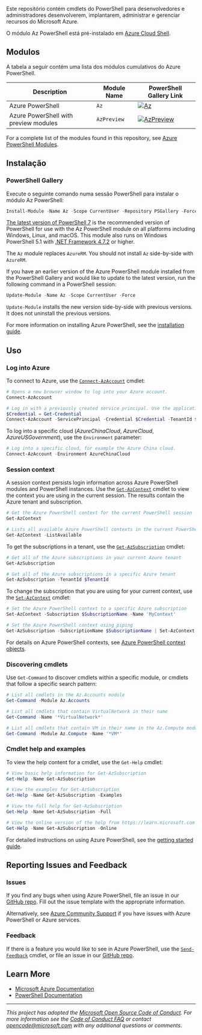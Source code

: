 

Este repositório contém cmdlets do PowerShell para desenvolvedores e administradores desenvolverem, implantarem,
administrar e gerenciar recursos do Microsoft Azure.

O módulo Az PowerShell está pré-instalado em [Azure Cloud Shell][AzureCloudShell].

## Modulos

A tabela a seguir contém uma lista dos módulos cumulativos do Azure PowerShell.

Description       | Module Name  | PowerShell Gallery Link
----------------- | ------------ | -----------------------
Azure PowerShell  | `Az`         | [![Az]][AzGallery]
Azure PowerShell with preview modules | `AzPreview`                             | [![AzPreview]][AzPreviewGallery]

For a complete list of the modules found in this repository, see
[Azure PowerShell Modules][AzurePowerShellModules].

## Instalação

### PowerShell Gallery

Execute o seguinte comando numa sessão PowerShell para instalar o módulo Az PowerShell:

```powershell
Install-Module -Name Az -Scope CurrentUser -Repository PSGallery -Force
```

[The latest version of PowerShell 7][PowerShellCore] is the recommended version of PowerShell for
use with the Az PowerShell module on all platforms including Windows, Linux, and macOS. This module
also runs on Windows PowerShell 5.1 with [.NET Framework 4.7.2][DotNetFramework] or higher.

The `Az` module replaces `AzureRM`. You should not install `Az` side-by-side with `AzureRM`.

If you have an earlier version of the Azure PowerShell module installed from the PowerShell Gallery
and would like to update to the latest version, run the following command in a PowerShell session:

```powershell
Update-Module -Name Az -Scope CurrentUser -Force
```

`Update-Module` installs the new version side-by-side with previous versions. It does not uninstall
the previous versions.

For more information on installing Azure PowerShell, see the
[installation guide][InstallationGuide].

## Uso

### Log into Azure

To connect to Azure, use the [`Connect-AzAccount`][ConnectAzAccount] cmdlet:

```powershell
# Opens a new browser window to log into your Azure account.
Connect-AzAccount

# Log in with a previously created service principal. Use the application ID as the username, and the secret as password.
$Credential = Get-Credential
Connect-AzAccount -ServicePrincipal -Credential $Credential -TenantId $TenantId
```

To log into a specific cloud (_AzureChinaCloud_, _AzureCloud_, _AzureUSGovernment_), use the
`Environment` parameter:

```powershell
# Log into a specific cloud, for example the Azure China cloud.
Connect-AzAccount -Environment AzureChinaCloud
```

### Session context

A session context persists login information across Azure PowerShell modules and PowerShell
instances. Use the [`Get-AzContext`][GetAzContext] cmdlet to view the context you are using in the
current session. The results contain the Azure tenant and subscription.

```powershell
# Get the Azure PowerShell context for the current PowerShell session
Get-AzContext

# Lists all available Azure PowerShell contexts in the current PowerShell session
Get-AzContext -ListAvailable
```

To get the subscriptions in a tenant, use the [`Get-AzSubscription`][GetAzSubscription] cmdlet:

```powershell
# Get all of the Azure subscriptions in your current Azure tenant
Get-AzSubscription

# Get all of the Azure subscriptions in a specific Azure tenant
Get-AzSubscription -TenantId $TenantId
```

To change the subscription that you are using for your current context, use the
[`Set-AzContext`][SetAzContext] cmdlet:

```powershell
# Set the Azure PowerShell context to a specific Azure subscription
Set-AzContext -Subscription $SubscriptionName -Name 'MyContext'

# Set the Azure PowerShell context using piping
Get-AzSubscription -SubscriptionName $SubscriptionName | Set-AzContext -Name 'MyContext'
```

For details on Azure PowerShell contexts, see [Azure PowerShell context objects][PersistedCredentialsGuide].

### Discovering cmdlets

Use `Get-Command` to discover cmdlets within a specific module, or cmdlets that follow a specific
search pattern:

```powershell
# List all cmdlets in the Az.Accounts module
Get-Command -Module Az.Accounts

# List all cmdlets that contain VirtualNetwork in their name
Get-Command -Name '*VirtualNetwork*'

# List all cmdlets that contain VM in their name in the Az.Compute module
Get-Command -Module Az.Compute -Name '*VM*'
```

### Cmdlet help and examples

To view the help content for a cmdlet, use the `Get-Help` cmdlet:

```powershell
# View basic help information for Get-AzSubscription
Get-Help -Name Get-AzSubscription

# View the examples for Get-AzSubscription
Get-Help -Name Get-AzSubscription -Examples

# View the full help for Get-AzSubscription
Get-Help -Name Get-AzSubscription -Full

# View the online version of the help from https://learn.microsoft.com for Get-AzSubscription
Get-Help -Name Get-AzSubscription -Online
```

For detailed instructions on using Azure PowerShell, see the [getting started guide][GettingStartedGuide].

## Reporting Issues and Feedback

### Issues

If you find any bugs when using Azure PowerShell, file an issue in our [GitHub repo][GitHubRepo].
Fill out the issue template with the appropriate information.

Alternatively, see [Azure Community Support][AzureCommunitySupport] if you
have issues with Azure PowerShell or Azure services.

### Feedback

If there is a feature you would like to see in Azure PowerShell, use the
[`Send-Feedback`][SendFeedback] cmdlet, or file an issue in our [GitHub repo][GitHubRepo].



## Learn More

* [Microsoft Azure Documentation][MicrosoftAzureDocs]
* [PowerShell Documentation][PowerShellDocs]

---
_This project has adopted the [Microsoft Open Source Code of Conduct][CodeOfConduct]. For more
information see the [Code of Conduct FAQ][CodeOfConductFaq] or contact
[opencode@microsoft.com][OpenCodeEmail] with any additional questions or comments._

<!-- References -->

<!-- Local -->
[GitHubRepo]: https://github.com/Azure/azure-powershell/issues

[Contributing]: CONTRIBUTING.md

[AzureIcon]: documentation/images/MicrosoftAzure-32px.png
[PowershellIcon]: documentation/images/MicrosoftPowerShellCore-32px.png
[AzurePowerShellModules]: documentation/azure-powershell-modules.md
[DeveloperGuide]: documentation/development-docs/azure-powershell-developer-guide.md

<!-- External -->
[Az]: https://img.shields.io/powershellgallery/v/Az.svg?style=flat-square&label=Az
[AzPreview]: https://img.shields.io/powershellgallery/v/AzPreview.svg?style=flat-square&label=AzPreview
[AzGallery]: https://www.powershellgallery.com/packages/Az/
[AzPreviewGallery]: https://www.powershellgallery.com/packages/AzPreview/

[DotNetFramework]: https://dotnet.microsoft.com/download/dotnet-framework-runtime
[PowerShellCore]: https://github.com/PowerShell/PowerShell/releases/latest

[ContributionGuidelines]: https://opensource.microsoft.com/collaborate/
[CodeOfConduct]: https://opensource.microsoft.com/codeofconduct/
[CodeOfConductFaq]: https://opensource.microsoft.com/codeofconduct/faq/
[OpenCodeEmail]: mailto:opencode@microsoft.com

[AzureCloudShell]: https://shell.azure.com/
[AzureCommunitySupport]: https://azure.microsoft.com/support/community/
[PrivacyStatement]: https://privacy.microsoft.com/privacystatement

<!-- Docs -->
[MicrosoftAzureDocs]: https://learn.microsoft.com/azure/
[PowerShellDocs]: https://learn.microsoft.com/powershell/

[InstallationGuide]: https://learn.microsoft.com/powershell/azure/install-az-ps
[GettingStartedGuide]: https://learn.microsoft.com/powershell/azure/get-started-azureps
[PersistedCredentialsGuide]: https://learn.microsoft.com/powershell/azure/context-persistence

[ConnectAzAccount]: https://learn.microsoft.com/powershell/module/az.accounts/connect-azaccount
[GetAzContext]: https://learn.microsoft.com/powershell/module/az.accounts/get-azcontext
[GetAzSubscription]: https://learn.microsoft.com/powershell/module/az.accounts/get-azsubscription
[SetAzContext]: https://learn.microsoft.com/powershell/module/az.accounts/set-azcontext
[SendFeedback]: https://learn.microsoft.com/powershell/module/az.accounts/send-feedback
[DisableAzDataCollection]: https://learn.microsoft.com/powershell/module/az.accounts/disable-azdatacollection
